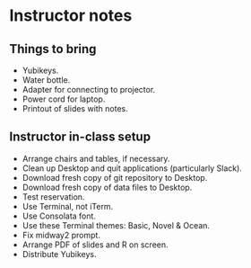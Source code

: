 # Instructor notes

## Things to bring

+ Yubikeys.
+ Water bottle.
+ Adapter for connecting to projector.
+ Power cord for laptop.
+ Printout of slides with notes.

## Instructor in-class setup

+ Arrange chairs and tables, if necessary.
+ Clean up Desktop and quit applications (particularly Slack).
+ Download fresh copy of git repository to Desktop.
+ Download fresh copy of data files to Desktop.
+ Test reservation.
+ Use Terminal, not iTerm.
+ Use Consolata font.
+ Use these Terminal themes: Basic, Novel & Ocean.
+ Fix midway2 prompt.
+ Arrange PDF of slides and R on screen.
+ Distribute Yubikeys.

